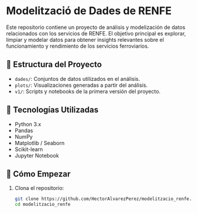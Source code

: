 # Modelització de Dades de RENFE

Este repositorio contiene un proyecto de análisis y modelización de datos relacionados con los servicios de RENFE. El objetivo principal es explorar, limpiar y modelar datos para obtener insights relevantes sobre el funcionamiento y rendimiento de los servicios ferroviarios.

## 📁 Estructura del Proyecto

- `dades/`: Conjuntos de datos utilizados en el análisis.
- `plots/`: Visualizaciones generadas a partir del análisis.
- `v1/`: Scripts y notebooks de la primera versión del proyecto.

## 🧰 Tecnologías Utilizadas

- Python 3.x
- Pandas
- NumPy
- Matplotlib / Seaborn
- Scikit-learn
- Jupyter Notebook

## 🚀 Cómo Empezar

1. Clona el repositorio:

   ```bash
   git clone https://github.com/HectorAlvarezPerez/modelitzacio_renfe.git
   cd modelitzacio_renfe

